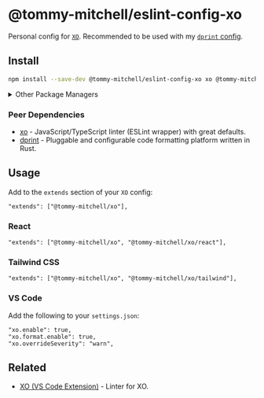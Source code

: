 # @tommy-mitchell/eslint-config-xo

Personal config for [`XO`](https://github.com/xojs/xo). Recommended to be used with my [`dprint` config](https://github.com/tommy-mitchell/dprint-config).

## Install

```sh
npm install --save-dev @tommy-mitchell/eslint-config-xo xo @tommy-mitchell/dprint-config dprint
```

<details>
<summary>Other Package Managers</summary>

```sh
yarn add --dev @tommy-mitchell/eslint-config-xo xo @tommy-mitchell/dprint-config dprint
```

</details>

### Peer Dependencies

- [xo](https://github.com/xojs/xo) - JavaScript/TypeScript linter (ESLint wrapper) with great defaults.
- [dprint](https://github.com/dprint/dprint) - Pluggable and configurable code formatting platform written in Rust.

## Usage

Add to the `extends` section of your `XO` config:

```jsonc
"extends": ["@tommy-mitchell/xo"],
```

### React

```jsonc
"extends": ["@tommy-mitchell/xo", "@tommy-mitchell/xo/react"],
```

### Tailwind CSS

```jsonc
"extends": ["@tommy-mitchell/xo", "@tommy-mitchell/xo/tailwind"],
```

### VS Code

Add the following to your `settings.json`:

```jsonc
"xo.enable": true,
"xo.format.enable": true,
"xo.overrideSeverity": "warn",
```

## Related

- [XO (VS Code Extension)](https://marketplace.visualstudio.com/items?itemName=samverschueren.linter-xo) - Linter for XO.
